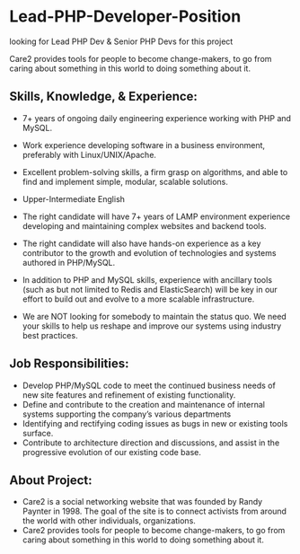 # Lead-PHP-Developer-Position
looking for Lead PHP Dev & Senior PHP Devs for this project

Care2 provides tools for people to become change-makers, to go from caring about something in this world to doing something about it.

## Skills, Knowledge, & Experience:

- 7+ years of ongoing daily engineering experience working with PHP and MySQL.
- Work experience developing software in a business environment, preferably with Linux/UNIX/Apache.
- Excellent problem-solving skills, a firm grasp on algorithms, and able to find and implement simple, modular, scalable solutions.
- Upper-Intermediate English

- The right candidate will have 7+ years of LAMP environment experience developing and maintaining complex websites and backend tools. 
- The right candidate will also have hands-on experience as a key contributor to the growth and evolution of technologies and systems authored in PHP/MySQL.

- In addition to PHP and MySQL skills, experience with ancillary tools (such as but not limited to Redis and ElasticSearch) will be key in our effort to build out and evolve to a more scalable infrastructure. 
- We are NOT looking for somebody to maintain the status quo. We need your skills to help us reshape and improve our systems using industry best practices.

## Job Responsibilities:

- Develop PHP/MySQL code to meet the continued business needs of new site features and refinement of existing functionality.
- Define and contribute to the creation and maintenance of internal systems supporting the company’s various departments
- Identifying and rectifying coding issues as bugs in new or existing tools surface.
- Contribute to architecture direction and discussions, and assist in the progressive evolution of our existing code base.

## About Project:

- Care2 is a social networking website that was founded by Randy Paynter in 1998. The goal of the site is to connect activists from around the world with other individuals, organizations.
- Care2 provides tools for people to become change-makers, to go from caring about something in this world to doing something about it.
